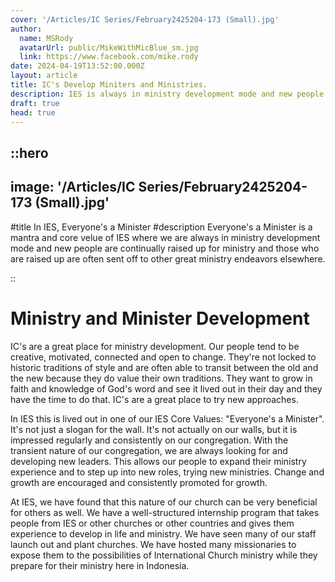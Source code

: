 ```yaml
---
cover: '/Articles/IC Series/February2425204-173 (Small).jpg'
author:
  name: MSRody
  avatarUrl: public/MikeWithMicBlue_sm.jpg
  link: https://www.facebook.com/mike.rody
date: 2024-04-19T13:52:00.000Z
layout: article
title: IC's Develop Miniters and Ministries.
description: IES is always in ministry development mode and new people are continually raised up and those who are raised up are often sent off to other great ministry endeavors.
draft: true
head: true
---
```


::hero
---
image: '/Articles/IC Series/February2425204-173 (Small).jpg'
---

#title
In IES, Everyone's a Minister
#description
Everyone's a Minister is a mantra and core velue of IES where we are always in ministry development mode and new people are continually raised up for ministry and those who are raised up are often sent off to other great ministry endeavors elsewhere.

::

# Ministry and Minister Development

IC's are a great place for ministry development. Our people tend to be creative, motivated, connected and open to change. They're not locked to historic traditions of style and are often able to transit between the old and the new because they do value their own traditions. They want to grow in faith and knowledge of God's word and see it lived out in their day and they have the time to do that. IC's are a great place to try new approaches.  

In IES this is lived out in one of our IES Core Values: "Everyone's a Minister". It's not just a slogan for the wall. It's not actually on our walls, but it is impressed regularly and consistently on our congregation. With the transient nature of our congregation, we are always looking for and developing new leaders.  This allows our people to expand their ministry experience and to step up into new roles, trying new ministries.  Change and growth are encouraged and consistently promoted for growth.  

At IES, we have found that this nature of our church can be very beneficial for others as well. We have a well-structured internship program that takes people from IES or other churches or other countries and gives them experience to develop in life and ministry. We have seen many of our staff launch out and plant churches. We have hosted many missionaries to expose them to the possibilities of International Church ministry while they prepare for their ministry here in Indonesia.
